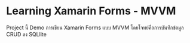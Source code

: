 # Learning Xamarin Forms - MVVM

Project นี้ Demo การเขียน Xamarin Forms แบบ MVVM โดยโจทย์คือการบันทึกข้อมูล CRUD ลง SQLlite
